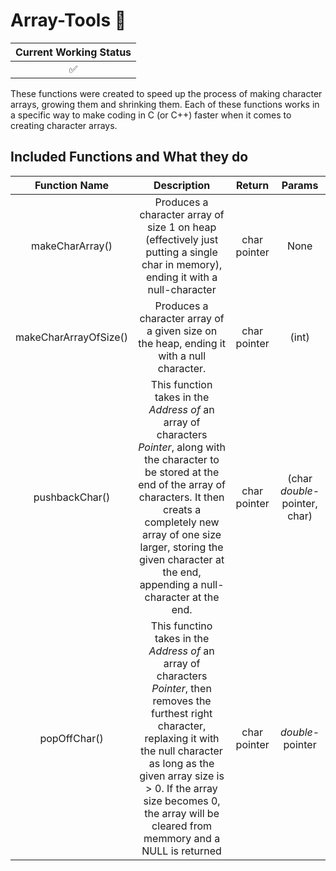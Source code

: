 # Array-Tools :wrench:

|Current Working Status|
|:--------------------:|
| :white_check_mark:   |

These functions were created to speed up the process of making character arrays, growing them and shrinking them.
Each of these functions works in a specific way to make coding in C (or C++) faster when it comes to creating
character arrays.

## Included Functions and What they do

| Function Name | Description | Return |Params|
|:-------------:|:-----------:|:------:|:----:|
|makeCharArray()|Produces a character array of size 1 on heap (effectively just putting a single char in memory), ending it with a null-character|char pointer|None|
|makeCharArrayOfSize()|Produces a character array of a given size on the heap, ending it with a null character.|char pointer|(int)|
|pushbackChar()|This function takes in the *Address of* an array of characters *Pointer*, along with the character to be stored at the end of the array of characters. It then creats a completely new array of one size larger, storing the given character at the end, appending a null-character at the end.|char pointer|(char *double*-pointer, char)|
|popOffChar()|This functino takes in the *Address of* an array of characters *Pointer*, then removes the furthest right character, replaxing it with the null character as long as the given array size is > 0. If the array size becomes 0, the array will be cleared from memmory and a NULL is returned|char pointer|*double*-pointer|

